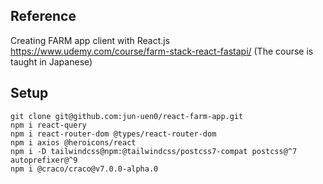 ## Reference
Creating FARM app client with React.js
https://www.udemy.com/course/farm-stack-react-fastapi/
(The course is taught in Japanese)

## Setup
~~~
git clone git@github.com:jun-uen0/react-farm-app.git
npm i react-query
npm i react-router-dom @types/react-router-dom
npm i axios @heroicons/react
npm i -D tailwindcss@npm:@tailwindcss/postcss7-compat postcss@^7 autoprefixer@^9
npm i @craco/craco@v7.0.0-alpha.0
~~~